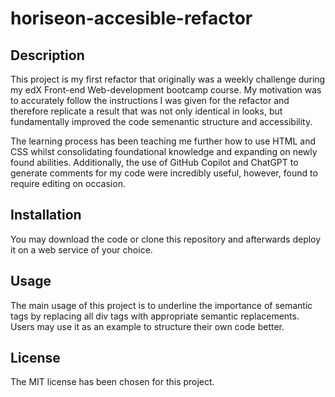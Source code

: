 # horiseon-accesible-refactor

## Description

This project is my first refactor that originally was a weekly challenge during my edX Front-end Web-development bootcamp course.
My motivation was to accurately follow the instructions I was given for the refactor and therefore replicate a result that was not only identical in looks, but fundamentally improved the code semenantic structure and accessibility.

The learning process has been teaching me further how to use HTML and CSS whilst consolidating foundational knowledge and expanding on newly found abilities. Additionally, the use of GitHub Copilot and ChatGPT to generate comments for my code were incredibly useful, however, found to require editing on occasion.

## Installation

You may download the code or clone this repository and afterwards deploy it on a web service of your choice.

## Usage

The main usage of this project is to underline the importance of semantic tags by replacing all div tags with appropriate semantic replacements. Users may use it as an example to structure their own code better.

## License

The MIT license has been chosen for this project.
